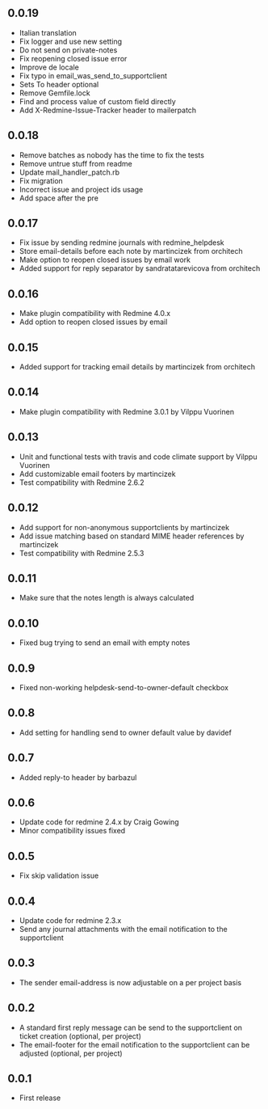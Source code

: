 0.0.19
---
* Italian translation
* Fix logger and use new setting
* Do not send on private-notes
* Fix reopening closed issue error
* Improve de locale
* Fix typo in email_was_send_to_supportclient
* Sets To header optional
* Remove Gemfile.lock
* Find and process value of custom field directly
* Add X-Redmine-Issue-Tracker header to mailerpatch

0.0.18
---

* Remove batches as nobody has the time to fix the tests
* Remove untrue stuff from readme
* Update mail_handler_patch.rb
* Fix migration
* Incorrect issue and project ids usage
* Add space after the pre

0.0.17
---
* Fix issue by sending redmine journals with redmine_helpdesk
* Store email-details before each note by martincizek from orchitech
* Make option to reopen closed issues by email work
* Added support for reply separator by sandratatarevicova from orchitech

0.0.16
---
* Make plugin compatibility with Redmine 4.0.x
* Add option to reopen closed issues by email

0.0.15
---
* Added support for tracking email details by martincizek from orchitech

0.0.14
---
* Make plugin compatibility with Redmine 3.0.1 by Vilppu Vuorinen

0.0.13
---
* Unit and functional tests with travis and code climate support by Vilppu Vuorinen
* Add customizable email footers by martincizek
* Test compatibility with Redmine 2.6.2

0.0.12
---
* Add support for non-anonymous supportclients by martincizek
* Add issue matching based on standard MIME header references by martincizek
* Test compatibility with Redmine 2.5.3

0.0.11
---
* Make sure that the notes length is always calculated

0.0.10
---
* Fixed bug trying to send an email with empty notes

0.0.9
---
* Fixed non-working helpdesk-send-to-owner-default checkbox

0.0.8
---
* Add setting for handling send to owner default value by davidef

0.0.7
---
* Added reply-to header by barbazul

0.0.6
---
* Update code for redmine 2.4.x by Craig Gowing
* Minor compatibility issues fixed

0.0.5
---
* Fix skip validation issue 

0.0.4
---
* Update code for redmine 2.3.x
* Send any journal attachments with the email notification to the supportclient

0.0.3
---
* The sender email-address is now adjustable on a per project basis

0.0.2
---
* A standard first reply message can be send to the supportclient on ticket creation (optional, per project)
* The email-footer for the email notification to the supportclient can be adjusted (optional, per project)

0.0.1
---
* First release